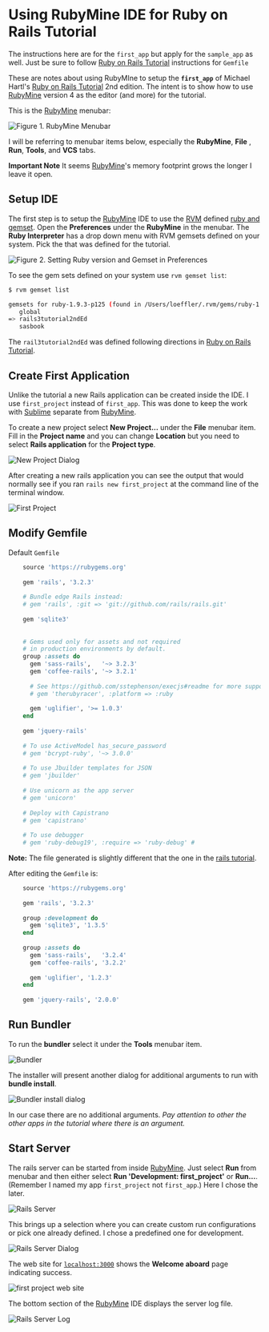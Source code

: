 # Using RubyMine IDE for Ruby on Rails Tutorial #

The instructions here are for the `first_app` but apply for the `sample_app` as well. Just be sure to follow [Ruby on Rails Tutorial] instructions for `Gemfile`

These are notes about using RubyMIne to setup the **`first_app`** of Michael Hartl's [Ruby on Rails Tutorial] 2nd edition.  The intent is to show how to use [RubyMine] version 4 as the editor (and more) for the tutorial. 

This is the [RubyMine] menubar:

![Figure 1. RubyMine Menubar][RubyMine Menubar]

I will be referring to menubar items below, especially the
**RubyMine**, **File** , **Run**, **Tools**, and **VCS** tabs.

**Important Note**
It seems [RubyMine]'s memory footprint grows the longer I leave it
open. 

<a name="setup"></a>
## Setup IDE ##

The first step is to setup the [RubyMine] IDE to use the [RVM] defined [ruby and gemset](rvm). Open the **Preferences** under the **RubyMine** in the menubar. The **Ruby Interpreter** has a drop down menu with RVM gemsets defined on your system.  Pick the that was defined for the tutorial.  

![Figure 2. Setting Ruby version and Gemset in Preferences][Setting Ruby and Gems]

To see the gem sets defined on your system use `rvm gemset list`:

```bash
$ rvm gemset list

gemsets for ruby-1.9.3-p125 (found in /Users/loeffler/.rvm/gems/ruby-1.9.3-p125)
   global
=> rails3tutorial2ndEd
   sasbook
```

The `rail3tutorial2ndEd` was defined following directions in [Ruby on Rails Tutorial].

<a name="first app"></a>
## Create First Application ##

Unlike the tutorial a new Rails application can be created inside the IDE.  I use `first_project` instead of `first_app`. This was done to keep the work with [Sublime] separate from [RubyMine].

To create a new project select **New Project...** under the **File** menubar item.  Fill in the **Project name** and you can change **Location** but you need to select **Rails application** for the **Project type**.

![New Project Dialog]

After creating a new rails application you can see the output that would normally see if you ran `rails new first_project` at the command line of the terminal window.

![First Project]

<a name="gemfile"></a>
## Modify Gemfile ##

Default `Gemfile`

```ruby
	source 'https://rubygems.org'
	
	gem 'rails', '3.2.3'
	
	# Bundle edge Rails instead:
	# gem 'rails', :git => 'git://github.com/rails/rails.git'
	
	gem 'sqlite3'
	
	
	# Gems used only for assets and not required
	# in production environments by default.
	group :assets do
	  gem 'sass-rails',   '~> 3.2.3'
	  gem 'coffee-rails', '~> 3.2.1'
	
	  # See https://github.com/sstephenson/execjs#readme for more supported runtimes
	  # gem 'therubyracer', :platform => :ruby
	
	  gem 'uglifier', '>= 1.0.3'
	end
	
	gem 'jquery-rails'
	
	# To use ActiveModel has_secure_password
	# gem 'bcrypt-ruby', '~> 3.0.0'
	
	# To use Jbuilder templates for JSON
	# gem 'jbuilder'
	
	# Use unicorn as the app server
	# gem 'unicorn'
	
	# Deploy with Capistrano
	# gem 'capistrano'
	
	# To use debugger
	# gem 'ruby-debug19', :require => 'ruby-debug' #
```

**Note:** The file generated is slightly different that the one in the [rails tutorial][ruby on rails tutorial].

After editing the `Gemfile` is:

```ruby
	source 'https://rubygems.org'
	
	gem 'rails', '3.2.3'
	
	group :development do
	  gem 'sqlite3', '1.3.5'
	end
	
	group :assets do
	  gem 'sass-rails',   '3.2.4'
	  gem 'coffee-rails', '3.2.2'
	
	  gem 'uglifier', '1.2.3'
	end
	
	gem 'jquery-rails', '2.0.0'
```

<a name="bundler"></a>
## Run Bundler ##

To run the **bundler** select it under the **Tools** menubar item.

![Bundler]

The installer will present another dialog for additional arguments to run with **bundle install**. 

![Bundler install dialog]

In our case there are no additional arguments. *Pay attention to other the other apps in the tutorial where there is an argument.* 

<a name="server"></a>
## Start Server ##

The rails server can be started from inside [RubyMine]. Just select **Run** from menubar and then either select **Run 'Development: first_project'** or **Run…**.  (Remember I named my app `first_project` not `first_app`.)  Here I chose the later.

![Rails Server]

This brings up a selection where you can create custom run configurations or pick one already defined. I chose a predefined one for development.

![Rails Server Dialog]

The web site for [`localhost:3000`](http://localhost:3000/) shows the **Welcome aboard** page indicating success.

![first project web site]

The bottom section of the [RubyMine] IDE displays the server log file.

![Rails Server Log]


[RubyMine Menubar]:images/rubymine_menubar.png "Menubar"
[Setting Ruby and Gems]:images/first_project_settings.png
[New Project Dialog]:images/first_project.png
[First Project]:images/first_project_create_log.png
[Bundler]:images/first_project_bundler.png
[Bundler install dialog]:images/first_project_bundler_args.png
[Rails Server]:images/first_project_server_run.png
[Rails Server log]:images/first_project_server_run_log.png
[Rails Server Dialog]:images/first_project_server_run_selection.png
[first project web site]:images/first_project_web_site.png

[RVM]: http://beginrescueend.com/ "Ruby Version Manager"
[Ruby]: http://www.ruby-lang.org/
[install RVM]: https://rvm.beginrescueend.com/rvm/install/
[RubyGems]: http://rubygems.org/
[Ruby on Rails Tutorial]: http://ruby.railstutorial.org/ruby-on-rails-tutorial-book?version=3.2 "Second Edition"
[Sublime]: http://www.sublimetext.com/2 "Sublime Text 2"
[Rails 3.2.3]: http://weblog.rubyonrails.org/2012/3/30/ann-rails-3-2-3-has-been-released/
[rvm delete]: http://beginrescueend.com/gemsets/deleting/
[rvm empty]: http://beginrescueend.com/gemsets/emptying/
[RubyMine]: http://www.jetbrains.com/ruby/
[GitHub]: http://github.com "GitHub"
[RVM]: http://beginrescueend.com/
